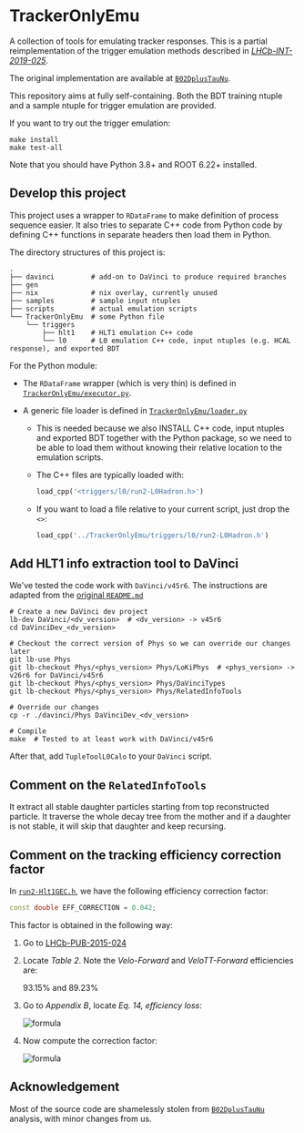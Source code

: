 # TrackerOnlyEmu

A collection of tools for emulating tracker responses. This is a partial
reimplementation of the trigger emulation methods described in
[_LHCb-INT-2019-025_](https://cds.cern.ch/record/2703802?ln=en).

The original implementation are available at [`B02DplusTauNu`](https://gitlab.cern.ch/lhcb-slb/B02DplusTauNu).

This repository aims at fully self-containing. Both the BDT training ntuple and
a sample ntuple for trigger emulation are provided.

If you want to try out the trigger emulation:
```
make install
make test-all
```

Note that you should have Python 3.8+ and ROOT 6.22+ installed.


## Develop this project

This project uses a wrapper to `RDataFrame` to make definition of process
sequence easier. It also tries to separate C++ code from Python code by
defining C++ functions in separate headers then load them in Python.

The directory structures of this project is:

```shell
.
├── davinci         # add-on to DaVinci to produce required branches
├── gen
├── nix             # nix overlay, currently unused
├── samples         # sample input ntuples
├── scripts         # actual emulation scripts
└── TrackerOnlyEmu  # some Python file
    └── triggers
        ├── hlt1    # HLT1 emulation C++ code
        └── l0      # L0 emulation C++ code, input ntuples (e.g. HCAL response), and exported BDT
```

For the Python module:

- The `RDataFrame` wrapper (which is very thin) is defined in [`TrackerOnlyEmu/executor.py`](./TrackerOnlyEmu/executor.py).

- A generic file loader is defined in [`TrackerOnlyEmu/loader.py`](./TrackerOnlyEmu/loader.py)
    - This is needed because we also INSTALL C++ code, input ntuples and
      exported BDT together with the Python package, so we need to be able to
      load them without knowing their relative location to the emulation scripts.
    - The C++ files are typically loaded with:

        ```python
        load_cpp('<triggers/l0/run2-L0Hadron.h>')
        ```

    - If you want to load a file relative to your current script, just drop the `<>`:

        ```python
        load_cpp('../TrackerOnlyEmu/triggers/l0/run2-L0Hadron.h')
        ```


## Add HLT1 info extraction tool to DaVinci

We've tested the code work with `DaVinci/v45r6`. The instructions are adapted from the
[original `README.md`](https://gitlab.cern.ch/lhcb-slb/B02DplusTauNu/-/blob/master/tuple_production/tuple_tools_src/RelatedInfoTools/README.md)

```shell
# Create a new DaVinci dev project
lb-dev DaVinci/<dv_version>  # <dv_version> -> v45r6
cd DaVinciDev_<dv_version>

# Checkout the correct version of Phys so we can override our changes later
git lb-use Phys
git lb-checkout Phys/<phys_version> Phys/LoKiPhys  # <phys_version> -> v26r6 for DaVinci/v45r6
git lb-checkout Phys/<phys_version> Phys/DaVinciTypes
git lb-checkout Phys/<phys_version> Phys/RelatedInfoTools

# Override our changes
cp -r ./davinci/Phys DaVinciDev_<dv_version>

# Compile
make  # Tested to at least work with DaVinci/v45r6
```

After that, add `TupleToolL0Calo` to your `DaVinci` script.


## Comment on the `RelatedInfoTools`

It extract all stable daughter particles starting from top reconstructed
particle. It traverse the whole decay tree from the mother and if a daughter
is not stable, it will skip that daughter and keep recursing.


## Comment on the tracking efficiency correction factor

In [`run2-Hlt1GEC.h`](./TrackerOnlyEmu/triggers/hlt1/run2-Hlt1GEC.h),
we have the following efficiency correction factor:
```cpp
const double EFF_CORRECTION = 0.042;
```

This factor is obtained in the following way:

1. Go to [LHCb-PUB-2015-024](https://cds.cern.ch/record/2105078/files/LHCb-PUB-2015-024.pdf)
2. Locate _Table 2_. Note the _Velo-Forward_ and _VeloTT-Forward_ efficiencies are:

    93.15% and 89.23%
3. Go to _Appendix B_, locate _Eq. 14, efficiency loss_:

    ![formula](https://render.githubusercontent.com/render/math?math=\text{efficiency%20loss}%20=%20\left(1%20-%20\frac{N_{\text{VeloTT-Forward}}}{N_{\text{Velo-Forward}}}%20\right))
4. Now compute the correction factor:

    ![formula](https://render.githubusercontent.com/render/math?math=\text{correction}%20=%20\left(1%20-%20\frac{0.8923}{0.9315}%20\right)%20=%200.042)


## Acknowledgement
Most of the source code are shamelessly stolen from [`B02DplusTauNu`](https://gitlab.cern.ch/lhcb-slb/B02DplusTauNu) analysis,
with minor changes from us.
